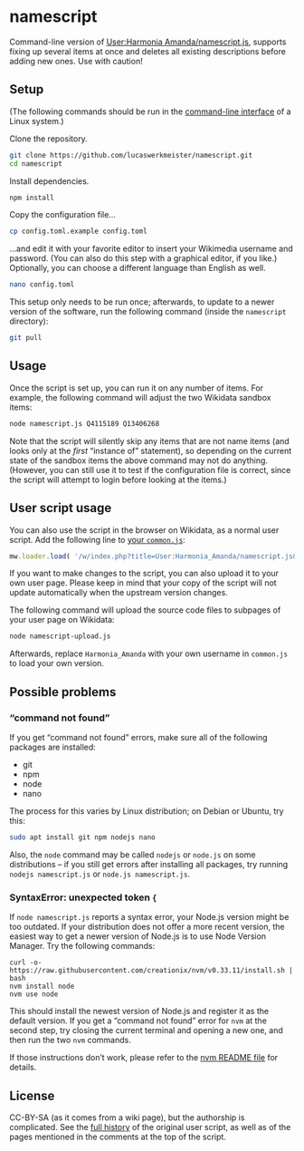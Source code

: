 # namescript

Command-line version of [User:Harmonia Amanda/namescript.js](https://www.wikidata.org/wiki/User:Harmonia_Amanda/namescript.js),
supports fixing up several items at once
and deletes all existing descriptions before adding new ones.
Use with caution!

## Setup

(The following commands should be run in the [command-line interface](https://en.wikipedia.org/wiki/Command-line_interface) of a Linux system.)

Clone the repository.

```sh
git clone https://github.com/lucaswerkmeister/namescript.git
cd namescript
```

Install dependencies.

```sh
npm install
```

Copy the configuration file…

```sh
cp config.toml.example config.toml
```

…and edit it with your favorite editor to insert your Wikimedia username and password.
(You can also do this step with a graphical editor, if you like.)
Optionally, you can choose a different language than English as well.

```sh
nano config.toml
```

This setup only needs to be run once;
afterwards, to update to a newer version of the software,
run the following command (inside the `namescript` directory):

```sh
git pull
```

## Usage

Once the script is set up, you can run it on any number of items.
For example, the following command will adjust the two Wikidata sandbox items:

```sh
node namescript.js Q4115189 Q13406268
```

Note that the script will silently skip any items that are not name items (and looks only at the *first* “instance of” statement),
so depending on the current state of the sandbox items the above command may not do anything.
(However, you can still use it to test if the configuration file is correct,
since the script will attempt to login before looking at the items.)

## User script usage

You can also use the script in the browser on Wikidata, as a normal user script.
Add the following line to [your `common.js`](https://www.wikidata.org/wiki/Special:MyPage/common.js):

```js
mw.loader.load( '/w/index.php?title=User:Harmonia_Amanda/namescript.js&action=raw&ctype=text/javascript' );
```

If you want to make changes to the script, you can also upload it to your own user page.
Please keep in mind that your copy of the script will not update automatically when the upstream version changes.

The following command will upload the source code files to subpages of your user page on Wikidata:

```sh
node namescript-upload.js
```

Afterwards, replace `Harmonia_Amanda` with your own username in `common.js` to load your own version.

## Possible problems

### “command not found”

If you get “command not found” errors, make sure all of the following packages are installed:

* git
* npm
* node
* nano

The process for this varies by Linux distribution; on Debian or Ubuntu, try this:

```sh
sudo apt install git npm nodejs nano
```

Also, the `node` command may be called `nodejs` or `node.js` on some distributions –
if you still get errors after installing all packages,
try running `nodejs namescript.js` or `node.js namescript.js`.

### SyntaxError: unexpected token `{`

If `node namescript.js` reports a syntax error, your Node.js version might be too outdated.
If your distribution does not offer a more recent version,
the easiest way to get a newer version of Node.js is to use Node Version Manager.
Try the following commands:

```
curl -o- https://raw.githubusercontent.com/creationix/nvm/v0.33.11/install.sh | bash
nvm install node
nvm use node
```

This should install the newest version of Node.js and register it as the default version.
If you get a “command not found” error for `nvm` at the second step,
try closing the current terminal and opening a new one,
and then run the two `nvm` commands.

If those instructions don’t work,
please refer to the [nvm README file](https://github.com/creationix/nvm#readme) for details.

## License

CC-BY-SA (as it comes from a wiki page),
but the authorship is complicated.
See the [full history](https://www.wikidata.org/w/index.php?title=User:Harmonia_Amanda/namescript.js&action=history) of the original user script,
as well as of the pages mentioned in the comments at the top of the script.
